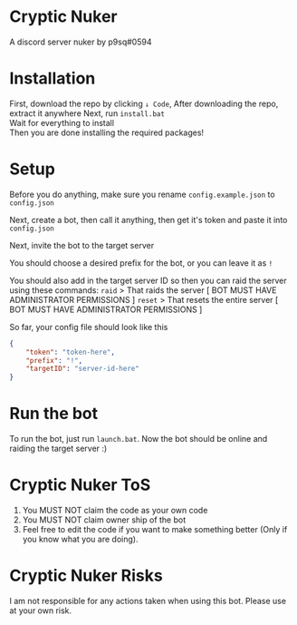 # Cryptic Nuker
A discord server nuker by p9sq#0594

# Installation
First, download the repo by clicking `↓ Code`,
After downloading the repo, extract it anywhere
Next, run `install.bat`\
Wait for everything to install\
Then you are done installing the required packages!

# Setup
Before you do anything, make sure you rename `config.example.json` to `config.json`

Next, create a bot, then call it anything, then get it's token and paste it into `config.json`

Next, invite the bot to the target server

You should choose a desired prefix for the bot, or you can leave it as `!`

You should also add in the target server ID so then you can raid the server using these commands:
`raid` > That raids the server [ BOT MUST HAVE ADMINISTRATOR PERMISSIONS ]
`reset` > That resets the entire server [ BOT MUST HAVE ADMINISTRATOR PERMISSIONS ]

So far, your config file should look like this
```json
{
    "token": "token-here",
    "prefix": "!",
    "targetID": "server-id-here"
}
```

# Run the bot
To run the bot, just run `launch.bat`. Now the bot should be online and raiding the target server :)

# Cryptic Nuker ToS

1. You MUST NOT claim the code as your own code
2. You MUST NOT claim owner ship of the bot
3. Feel free to edit the code if you want to make something better (Only if you know what you are doing).

# Cryptic Nuker Risks

I am not responsible for any actions taken when using this bot. Please use at your own risk.
